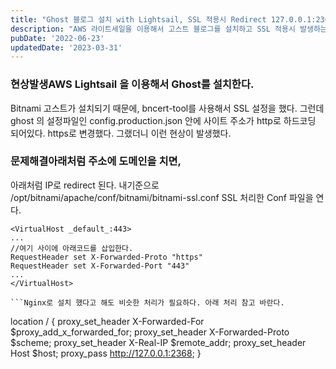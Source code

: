 ```yaml
---
title: "Ghost 블로그 설치 with Lightsail, SSL 적용시 Redirect 127.0.0.1:2368 해결방법"
description: "AWS 라이트세일을 이용해서 고스트 블로그를 설치하고 SSL 적용시 발생하는 문제를 해결합니다."
pubDate: '2022-06-23'
updatedDate: '2023-03-31'
---
```


### 현상발생AWS Lightsail 을 이용해서 Ghost를 설치한다.
Bitnami 고스트가 설치되기 때문에, bncert-tool를 사용해서 SSL 설정을 했다.
그런데 ghost 의 설정파일인 config.production.json 안에 사이트 주소가 http로 하드코딩 되어있다. https로 변경했다.
그랬더니 이런 현상이 발생했다.
### 문제해결아래처럼 주소에 도메인을 치면,
아래처럼 IP로 redirect 된다.
내기준으로 /opt/bitnami/apache/conf/bitnami/bitnami-ssl.conf
SSL 처리한 Conf 파일을 연다.
```
<VirtualHost _default_:443>
...
//여기 사이에 아래코드를 삽입한다. 
RequestHeader set X-Forwarded-Proto "https"
RequestHeader set X-Forwarded-Port "443"
...
</VirtualHost>

```Nginx로 설치 했다고 해도 비슷한 처리가 필요하다. 아래 처리 참고 바란다.
```
location / {
        proxy_set_header X-Forwarded-For $proxy_add_x_forwarded_for;
        proxy_set_header X-Forwarded-Proto $scheme;
        proxy_set_header X-Real-IP $remote_addr;
        proxy_set_header Host $host;
        proxy_pass http://127.0.0.1:2368;
    }

```해결완료.